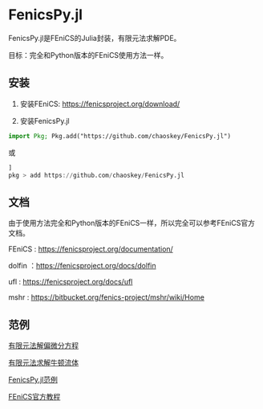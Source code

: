 # FenicsPy.jl

FenicsPy.jl是FEniCS的Julia封装，有限元法求解PDE。 

目标：完全和Python版本的FEniCS使用方法一样。

## 安装

1.  安装FEniCS:     https://fenicsproject.org/download/

2.  安装FenicsPy.jl

```julia
import Pkg; Pkg.add("https://github.com/chaoskey/FenicsPy.jl")
```

或

```julia
]
pkg > add https://github.com/chaoskey/FenicsPy.jl
```

## 文档

由于使用方法完全和Python版本的FEniCS一样，所以完全可以参考FEniCS官方文档。

FEniCS : https://fenicsproject.org/documentation/

dolfin ：https://fenicsproject.org/docs/dolfin

ufl : https://fenicsproject.org/docs/ufl

mshr : https://bitbucket.org/fenics-project/mshr/wiki/Home

## 范例

[有限元法解偏微分方程](https://chaoskey.gitee.io/notes/docs/julia/0094/)

[有限元法求解牛顿流体](https://chaoskey.gitee.io/notes/docs/julia/0096/)

[FenicsPy.jl范例](https://gitee.com/chaoskey/FenicsPy.jl/tree/master/examples)

[FEniCS官方教程](https://fenicsproject.org/tutorial/) 





